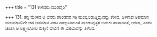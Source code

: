 +++
title = "131 ಕೇಳಿದನು ಮುರವೈರಿ"

+++
131. ತನ್ನ ಮೇಳದ ಆ ಐವರು ಪಾಂಡವರ ಸತಿ ಹುಯ್ಯಲಿಡುತ್ತಿದ್ದುದನ್ನು ಕೇಳಿದ. ಆಳಿಗಾದ ಅಪಮಾನ ಯಜಮಾನನಿಗೇ ಆದ ಅಪಮಾನ ಎಂಬ ನಾಣ್ನುಡಿಯಂತೆ ಪಾಂಡುಪುತ್ರರ ಬದುಕು ಹಾಳಾಯಿತೆ, ಅಕಟಾ, ಎಂದು ಚಿಂತಿಸಿ ಆ ಲಕ್ಷ್ಮೀಲೋಲ ರುಕ್ಮಿಣಿ ದೇವಿಗೆ ಈ ವಿಷಯವನ್ನು ತಿಳಿಸಿದ.